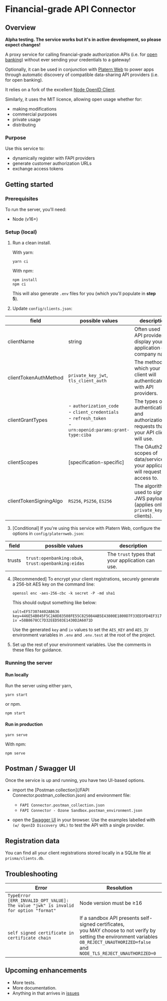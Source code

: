 # Financial-grade API Connector

## Overview

**Alpha testing. The service works but it's in active development,
so please expect changes!**

A proxy service for calling financial-grade authorization APIs
(i.e.
for [open banking](https://dextersjab.medium.com/an-overview-of-open-banking-be34e0e6800b))
without ever sending your credentials to a gateway!

Optionally, it can be used in conjunction
with [Platern Web](https://platern.com) to
power apps through automatic discovery of compatible
data-sharing API providers (i.e. for open banking).

It relies on a fork of the
excellent [Node OpenID Client](https://github.com/panva/node-openid-client).

Similarly, it uses the MIT licence, allowing open usage whether for:

- making modifications
- commercial purposes
- private usage
- distributing

### Purpose

Use this service to:

- dynamically register with FAPI providers
- generate customer authorization URLs
- exchange access tokens

## Getting started

### Prerequisites

To run the server, you'll need:

- Node (v16+)

### Setup (local)

1. Run a clean install.

   With yarn:
   ```shell
   yarn ci
   ```

   With npm:
   ```shell
   npm install
   npm ci
   ```

   This will also generate `.env` files for you (which you'll populate in **step 5**).

2. Update `config/clients.json`:

| field                  | possible values                                                                                                | description                                                                           | 
|------------------------|----------------------------------------------------------------------------------------------------------------|---------------------------------------------------------------------------------------|
| clientName             | string                                                                                                         | Often used by API providers to display your application or company name.              |
| clientTokenAuthMethod  | `private_key_jwt`, `tls_client_auth`                                                                           | The method by which your client will authenticate with API providers.                 |
| clientGrantTypes       | - `authorization_code`<br/>- `client_credentials`<br/>- `refresh_token`<br/>-`urn:openid:params:grant-type:ciba` | The types of authentication and authorization requests that your API client will use. |
| clientScopes           | [specification-specific]                                                                                       | The OAuth2 scopes of data/service your application will request access to.            |
| clientTokenSigningAlgo | `RS256`, `PS256`, `ES256`                                                                                      | The algorithm used to sign JWS payloads (applies only to `private_key_jwt` clients).  |

3. [Conditional] If you're using this service with Platern Web, configure the
   options in `config/platernweb.json`:

| field                  | possible values                                                                                                   | description                                      |
|------------------------|-------------------------------------------------------------------------------------------------------------------|--------------------------------------------------|
| trusts             | `trust:openbanking:obuk`, `trust:openbanking:eidas` | The `trust` types that your application can use. |

4. [Recommended] To encrypt your client registrations, securely generate a
   256-bit AES key on the command line:

   ```shell 
   openssl enc -aes-256-cbc -k secret -P -md sha1
   ```

   This should output something like below:
   ```shell
   salt=EF573074402AB636
   key=446E54B045F5C2A0D83508FE55C825084AB5E43800E1800D7F33ED3FD4EF317E
   iv =58B8678CC7D32EED503E1430D2A6071D
   ```
   Use the generated `key` and `iv` values to set the `AES_KEY` and `AES_IV`
   environment variables in `.env` and `.env.test` at the root of the project.

5. Set up the rest of your environment variables.
   Use the comments in these files for guidance.

### Running the server

#### Run locally

Run the server using either yarn,

```shell
yarn start
```

or npm.

```shell
npm start
```

#### Run in production

```shell
yarn serve
```

With npm:

```shell
npm serve
```

## Postman / Swagger UI

Once the service is up and running, you have two UI-based options.

- import the [Postman collection](/FAPI Connector.postman_collection.json)
  and environment file:
    - `FAPI Connector.postman_collection.json`
    - `FAPI Connector - Ozone Sandbox.postman_environment.json`

- open the [Swagger UI](http://localhost:5001/docs) in your browser. 
  Use the examples labelled with `(w/ OpenID Discovery URL)` to test the API with a single provider. 

## Registration data

You can find all your client registrations stored locally in a SQLite file at
`prisma/clients.db`.

## Troubleshooting

| Error | Resolution |
| --- | --- |
| `TypeError [ERR_INVALID_OPT_VALUE]: The value "jwk" is invalid for option "format"` | Node version must be ≥16 |
| `self signed certificate in certificate chain` | If a sandbox API presents self-signed certificates, <br/>you MAY choose to not verify by setting the environment variables<br/> `OB_REJECT_UNAUTHORIZED=false` and `NODE_TLS_REJECT_UNAUTHORIZED=0` |

## Upcoming enhancements

- More tests.
- More documentation.
- Anything in that arrives in
  [issues](https://github.com/platern/fapi-connector/issues)